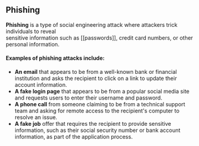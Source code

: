 ## Phishing   
**Phishing** is a type of social engineering attack where attackers trick individuals to reveal   
sensitive information such as [[passwords]], credit card numbers, or other personal information.   
#### Examples of phishing attacks include:   
- **An email** that appears to be from a well-known bank or financial institution and asks the recipient to click on a link to update their account information. 
- **A fake login page** that appears to be from a popular social media site and requests users to enter their username and password.
- **A phone call** from someone claiming to be from a technical support team and asking for remote access to the recipient's computer to resolve an issue.
- **A fake job** offer that requires the recipient to provide sensitive information, such as their social security number or bank account information, as part of the application process.